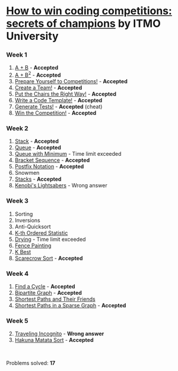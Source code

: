 # [How to win coding competitions: secrets of champions](https://www.edx.org/course/how-win-coding-competitions-secrets-itmox-i2cpx-0) by ITMO University

### Week 1
1. [A + B](https://github.com/kantuni/edX/tree/master/ITMOx/I2CPx/Week%201/A%2BB) - **Accepted**
2. [A + B<sup>2</sup>](https://github.com/kantuni/edX/tree/master/ITMOx/I2CPx/Week%201/A%20%2B%20B2) - **Accepted**
3. [Prepare Yourself to Competitions!](https://github.com/kantuni/edX/tree/master/ITMOx/I2CPx/Week%201/Prepare%20Yourself%20to%20Competitions) - **Accepted**
4. [Create a Team!](https://github.com/kantuni/edX/tree/master/ITMOx/I2CPx/Week%201/Create%20a%20Team) - **Accepted**
5. [Put the Chairs the Right Way!](https://github.com/kantuni/edX/tree/master/ITMOx/I2CPx/Week%201/Put%20the%20Chairs%20the%20Right%20Way) - **Accepted**
6. [Write a Code Template!](https://github.com/kantuni/edX/tree/master/ITMOx/I2CPx/Week%201/Write%20a%20Code%20Template) - **Accepted**
7. [Generate Tests!](https://github.com/kantuni/edX/tree/master/ITMOx/I2CPx/Week%201/Generate%20Tests) - **Accepted** (cheat)
8. [Win the Competition!](https://github.com/kantuni/edX/tree/master/ITMOx/I2CPx/Week%201/Win%20the%20Competition) - **Accepted**

### Week 2
1. [Stack](https://github.com/kantuni/edX/tree/master/ITMOx/I2CPx/Week%202/Stack) - **Accepted**
2. [Queue](https://github.com/kantuni/edX/tree/master/ITMOx/I2CPx/Week%202/Queue) - **Accepted**
3. [Queue with Minimum](https://github.com/kantuni/edX/tree/master/ITMOx/I2CPx/Week%202/Queue%20with%20Minimum) - Time limit exceeded
4. [Bracket Sequence](https://github.com/kantuni/edX/tree/master/ITMOx/I2CPx/Week%202/Bracket%20Sequence) - **Accepted**
5. [Postfix Notation](https://github.com/kantuni/edX/tree/master/ITMOx/I2CPx/Week%202/Postfix%20Notation) - **Accepted**
6. Snowmen
7. [Stacks](https://github.com/kantuni/edX/tree/master/ITMOx/I2CPx/Week%202/Stacks) - **Accepted**
8. [Kenobi's Lightsabers](https://github.com/kantuni/edX/tree/master/ITMOx/I2CPx/Week%202/Kenobis%20Lightsabers) - Wrong answer

### Week 3
1. Sorting
2. Inversions
3. Anti-Quicksort
4. [K-th Ordered Statistic](https://github.com/kantuni/edX/tree/master/ITMOx/I2CPx/Week%203/K-th%20Ordered%20Statistics)
5. [Drying](https://github.com/kantuni/edX/tree/master/ITMOx/I2CPx/Week%203/Drying) - Time limit exceeded
6. [Fence Painting](https://github.com/kantuni/edX/tree/master/ITMOx/I2CPx/Week%203/Fence%20Painting)
7. [K Best](https://github.com/kantuni/edX/tree/master/ITMOx/I2CPx/Week%203/K%20Best)
8. [Scarecrow Sort](https://github.com/kantuni/edX/tree/master/ITMOx/I2CPx/Week%203/Scarecrow%20Sort) - **Accepted**

### Week 4
1. [Find a Cycle](https://github.com/kantuni/edX/tree/master/ITMOx%20-%20How%20to%20Win%20Coding%20Competitions/Week%204/Find%20a%20Cycle) - **Accepted**
2. [Bipartite Graph](https://github.com/kantuni/edX/tree/master/ITMOx%20-%20How%20to%20Win%20Coding%20Competitions/Week%204/Bipartite%20Graph) - **Accepted**
3. [Shortest Paths and Their Friends](https://github.com/kantuni/edX/tree/master/ITMOx%20-%20How%20to%20Win%20Coding%20Competitions/Week%204/Shortest%20Paths%20and%20Their%20Friends)
4. [Shortest Paths in a Sparse Graph](https://github.com/kantuni/edX/tree/master/ITMOx%20-%20How%20to%20Win%20Coding%20Competitions/Week%204/Shortest%20Paths%20in%20a%20Sparse%20Graph) - **Accepted**

### Week 5
2. [Traveling Incognito](https://github.com/kantuni/edX/tree/master/ITMOx%20-%20How%20to%20Win%20Coding%20Competitions/Week%205/Traveling%20Incognito) - **Wrong answer**
8. [Hakuna Matata Sort](https://github.com/kantuni/edX/tree/master/ITMOx%20-%20How%20to%20Win%20Coding%20Competitions/Week%205/Hakuna%20Matata%20Sort) - **Accepted**

<br>

Problems solved: **17**  
